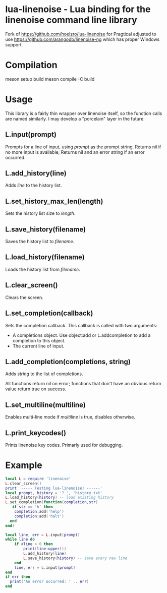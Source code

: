 # lua-linenoise - Lua binding for the linenoise command line library

Fork of https://github.com/hoelzro/lua-linenoise for Pragtical adjusted to use
https://github.com/arangodb/linenoise-ng which has proper Windows support.

# Compilation

meson setup build
meson compile -C build

# Usage

This library is a fairly thin wrapper over linenoise itself, so the function calls
are named similarly.  I may develop a "porcelain" layer in the future.

## L.input(prompt)

Prompts for a line of input, using *prompt* as the prompt string.  Returns nil if
no more input is available; Returns nil and an error string if an error occurred.

## L.add_history(line)

Adds *line* to the history list.

## L.set_history_max_len(length)

Sets the history list size to *length*.

## L.save_history(filename)

Saves the history list to *filename*.

## L.load_history(filename)

Loads the history list from *filename*.

## L.clear_screen()

Clears the screen.

## L.set_completion(callback)

Sets the completion callback.  This callback is called with two arguments:

  * A completions object.  Use object:add or L.addcompletion to add a completion to this object.
  * The current line of input.

## L.add_completion(completions, string)

Adds *string* to the list of completions.

All functions return nil on error; functions that don't have an obvious return value
return true on success.

## L.set_multiline(multiline)

Enables multi-line mode if *multiline* is true, disables otherwise.

## L.print_keycodes()

Prints linenoise key codes.  Primarly used for debugging.

# Example

```lua
local L = require 'linenoise'
L.clear_screen()
print '----- Testing lua-linenoise! ------'
local prompt, history = '? ', 'history.txt'
L.load_history(history) -- load existing history
L.set_completion(function(completion,str)
   if str == 'h' then
    completion:add('help')
    completion:add('halt')
  end
end)

local line, err = L.input(prompt)
while line do
    if #line > 0 then
        print(line:upper())
        L.add_history(line)
        L.save_history(history) -- save every new line
    end
    line, err = L.input(prompt)
end
if err then
  print('An error occurred: ' .. err)
end
```
